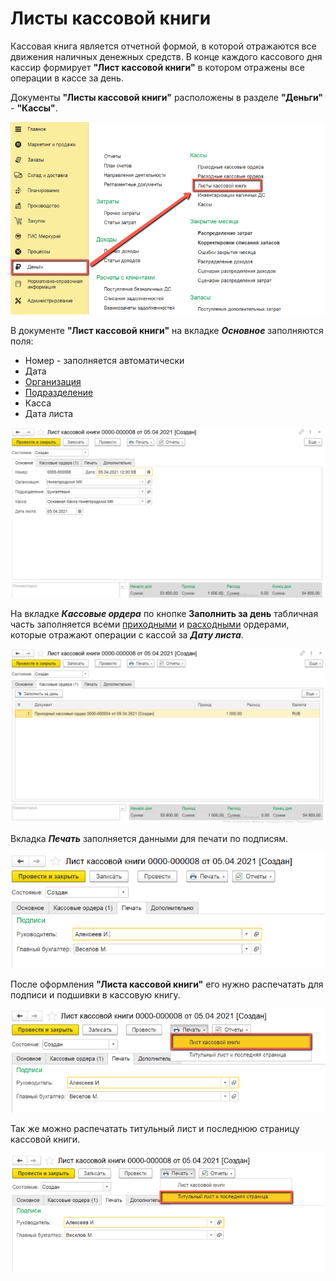 # Листы кассовой книги

Кассовая книга является отчетной формой, в которой отражаются все движения наличных денежных средств. В конце каждого кассового дня кассир формирует **"Лист кассовой книги"** в котором отражены все операции в кассе за день.

Документы **"Листы кассовой книги"** расположены в разделе **"Деньги"** - **"Кассы"**.

[![1][1]][1]

В документе **"Лист кассовой книги"** на вкладке ***Основное*** заполняются поля:

- Номер - заполняется автоматически
- Дата
- [Организация](../CommonInformation/Organization.md)
- [Подразделение](../CommonInformation/Department.md)
- Касса
- Дата листа

[![2][2]][2]

На вкладке ***Кассовые ордера*** по кнопке **Заполнить за день** табличная часть заполняется всеми [приходными](IncomingCashOrders.md) и [расходными](CashExpenseOrders.md) ордерами, которые отражают операции с кассой за ***Дату листа***.

[![3][3]][3]

Вкладка ***Печать*** заполняется данными для печати по подписям.

[![4][4]][4]

После оформления **"Листа кассовой книги"** его нужно распечатать для подписи и подшивки в кассовую книгу.

[![5][5]][5]

Так же можно распечатать титульный лист и последнюю страницу кассовой книги.

[![6][6]][6]

[1]: CashBookSheets.assets/1.png
[2]: CashBookSheets.assets/2.png
[3]: CashBookSheets.assets/3.png
[4]: CashBookSheets.assets/4.png
[5]: CashBookSheets.assets/5.png
[6]: CashBookSheets.assets/6.png
